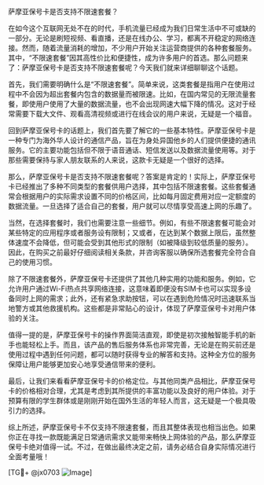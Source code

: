 萨摩亚保号卡是否支持不限速套餐？

在如今这个互联网无处不在的时代，手机流量已经成为我们日常生活中不可或缺的一部分。无论是刷短视频、看直播，还是在线办公、学习，都离不开稳定的网络连接。然而，随着流量消耗的增加，不少用户开始关注运营商提供的各种套餐服务。其中，“不限速套餐”因其高性价比和便捷性，成为许多用户的首选。那么问题来了：萨摩亚保号卡是否支持不限速套餐呢？今天我们就来详细聊聊这个话题。

首先，我们需要明确什么是“不限速套餐”。简单来说，这类套餐是指用户在使用过程中不会因为超出套餐内包含的数据量而被限速。比如，在国内常见的无限流量套餐，即使用户使用了大量的数据流量，也不会出现网速大幅下降的情况。这对于经常需要下载大文件、观看高清视频或进行在线会议的用户来说，无疑是一个福音。

回到萨摩亚保号卡的话题上，我们首先要了解它的一些基本特性。萨摩亚保号卡是一种专门为海外华人设计的通信产品，旨在为身处异国他乡的人们提供便捷的通讯服务。它的主要功能包括但不限于语音通话、短信发送以及数据流量使用等。对于那些需要保持与家人朋友联系的人来说，这款卡无疑是一个很好的选择。

那么，萨摩亚保号卡是否支持不限速套餐呢？答案是肯定的！实际上，萨摩亚保号卡已经推出了多种不同类型的套餐供用户选择，其中包括不限速套餐。这些套餐通常会根据用户的实际需求设置不同的价格区间，比如每月固定费用对应一定额度的数据流量。一旦选择了适合自己的套餐，用户就可以尽情享受高速上网的乐趣了。

当然，在选择套餐时，我们也需要注意一些细节。例如，有些不限速套餐可能会对某些特定的应用程序或者服务设有限制；又或者，在达到某个数据上限后，虽然整体速度不会降低，但可能会受到其他形式的限制（如被降级到较低质量的服务）。因此，在购买之前最好仔细阅读相关条款，并咨询客服以确保所选套餐完全符合自己的使用习惯。

除了不限速套餐外，萨摩亚保号卡还提供了其他几种实用的功能和服务。例如，它允许用户通过Wi-Fi热点共享网络连接，这意味着即便没有SIM卡也可以实现多设备同时上网的需求；此外，还有紧急求助按钮，可以在遇到危险情况时迅速联系当地警方或其他救援机构。这些都是非常贴心的设计，体现了萨摩亚保号卡对用户体验的关注。

值得一提的是，萨摩亚保号卡的操作界面简洁直观，即使是初次接触智能手机的新手也能轻松上手。而且，该产品的售后服务体系也非常完善，无论是在购买前还是使用过程中遇到任何问题，都可以随时获得专业的解答和支持。这种全方位的服务保障让用户能够更加安心地享受通信带来的便利。

最后，让我们来看看萨摩亚保号卡的价格定位。与其他同类产品相比，萨摩亚保号卡的价格相对合理，尤其是考虑到其所提供的丰富功能以及良好的用户体验。对于预算有限的学生群体或是刚刚开始在国外生活的年轻人而言，这无疑是一个极具吸引力的选择。

综上所述，萨摩亚保号卡不仅支持不限速套餐，而且其整体表现也相当出色。如果你正在寻找一款既能满足日常通讯需求又能带来畅快上网体验的产品，那么萨摩亚保号卡绝对值得一试。不过，在做出最终决定之前，请务必结合自身实际情况进行全面考量哦！

[TG💪+ @jx0703 ![Image](https://github.com/user-attachments/assets/dbca1d08-cadb-493c-b0ec-ad6f7a83f270)]